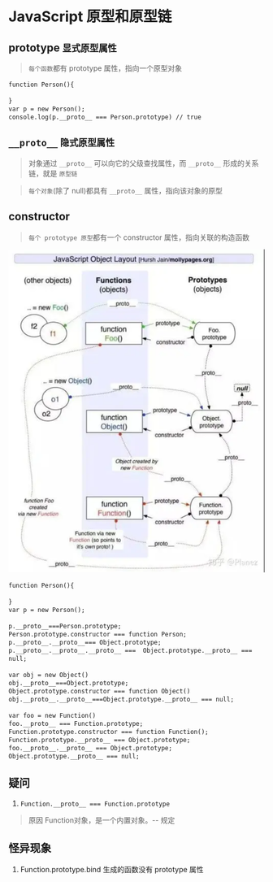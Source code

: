 # JavaScript 原型和原型链


## prototype `显式原型属性`

> `每个函数`都有 prototype 属性，指向一个原型对象

```
function Person(){

}
var p = new Person();
console.log(p.__proto__ === Person.prototype) // true
```

## `__proto__` `隐式原型属性`

> 对象通过 `__proto__` 可以向它的父级查找属性，而 `__proto__` 形成的关系链，就是 `原型链`

> `每个对象`(除了 null)都具有 `__proto__` 属性，指向该对象的原型

## constructor

> `每个 prototype 原型`都有一个 constructor 属性，指向关联的构造函数

![原型和原型链](/images/JavaScript/原型和原型链.png)

```
function Person(){

}
var p = new Person();

p.__proto__===Person.prototype;
Person.prototype.constructor === function Person;
p.__proto__.__proto__=== Object.prototype;
p.__proto__.__proto__.__proto__ ===  Object.prototype.__proto__ === null;

var obj = new Object()
obj.__proto__===Object.prototype;
Object.prototype.constructor === function Object()
obj.__proto__.__proto__===Object.prototype.__proto__ === null;

var foo = new Function()
foo.__proto__ === Function.prototype;
Function.prototype.constructor === function Function();
Function.prototype.__proto__ === Object.prototype;
foo.__proto__.__proto__ === Object.prototype;
Object.prototype.__proto__ === null;
```

## 疑问

1. `Function.__proto__ === Function.prototype`

> 原因 Function对象，是一个内置对象。-- 规定

## 怪异现象

1. Function.prototype.bind 生成的函数没有 prototype 属性
